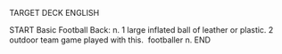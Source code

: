 TARGET DECK
ENGLISH

START
Basic
Football
Back: n. 1 large inflated ball of leather or plastic. 2 outdoor team game played with this.  footballer n.
END
